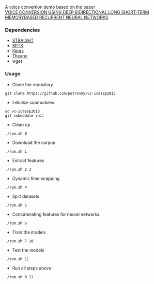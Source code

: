 A voice convertion demo based on the paper  
[VOICE CONVERSION USING DEEP BIDIRECTIONAL LONG SHORT-TERM MEMORYBASED RECURRENT NEURAL NETWORKS]()

### Dependencies
* [STRAIGHT](https://github.com/petronny/STRAIGHT)
* [SPTK](http://sp-tk.sourceforge.net/)
* [Keras](https://github.com/fchollet/keras)
* [Theano](https://github.com/Theano/Theano)
* wget

### Usage

* Clone the repository
```
git clone https://github.com/petronny/vc-icassp2015
```
* Initialize submodules
```
cd vc-icassp2015
git submodule init
```
* Clean up
```
./run.sh 0
```
* Download the corpus
```
./run.sh 1
```
* Extract features
```
./run.sh 2 3
```
* Dynamic time wrapping
```
./run.sh 4
```
* Split datasets
```
./run.sh 5
```
* Concatenating features for neural networks
```
./run.sh 6
```
* Train the models
```
./run.sh 7 10
```
* Test the models
```
./run.sh 11
```
* Run all steps above
```
./run.sh 0 11
```
